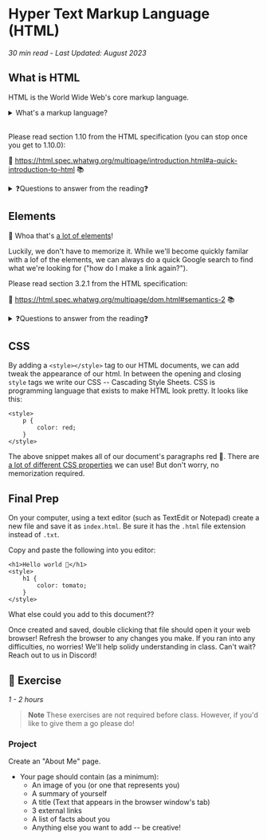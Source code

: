 # Hyper Text Markup Language (HTML)

_30 min read - Last Updated: August 2023_

## What is HTML

HTML is the World Wide Web's core markup language.

<details>
    <summary>
        What's a markup language?
    </summary>
    A markup language is a computer language that uses tags to define elements within a document. It aims to be human-readable, meaning markup files contain standard words, rather than typical programming syntax.
</details>

<br />

Please read section 1.10 from the HTML specification (you can stop once you get to 1.10.0):

📖 https://html.spec.whatwg.org/multipage/introduction.html#a-quick-introduction-to-html 📚

<details>
    <summary>
        ❓Questions to answer from the reading❓
    </summary>
    <ul>
        <li>How are tags nested?</li>
        <li>Elements can have what?</li>
        <li>What do attributes do?</li>
        <li>What does DOM stand for? What is it?</li>
    </ul>
</details>

## Elements

🤯 Whoa that's [a lot of elements](https://www.w3schools.com/TAGS/default.asp)!

Luckily, we don't have to memorize it. While we'll become quickly familar with a lof of the elements, we can always do a quick Google search to find what we're looking for ("how do I make a link again?").

Please read section 3.2.1 from the HTML specification:

📖 https://html.spec.whatwg.org/multipage/dom.html#semantics-2 📚

<details>
    <summary>
        ❓Questions to answer from the reading❓
    </summary>
    <ul>
        <li>What does "semantics" mean?</li>
    </ul>
</details>

## CSS

By adding a `<style></style>` tag to our HTML documents, we can add tweak the appearance of our html. In between the opening and closing `style` tags we write our CSS -- Cascading Style Sheets. CSS is programming language that exists to make HTML look pretty. It looks like this:

```
<style>
    p {
        color: red;
    }
</style>
```

The above snippet makes all of our document's paragraphs red 🙌. There are [a lot of different CSS properties](https://www.w3schools.com/cssref/index.php) we can use! But don't worry, no memorization required. 

## Final Prep

On your computer, using a text editor (such as TextEdit or Notepad) create a new file and save it as `index.html`. Be sure it has the `.html` file extension instead of `.txt`.

Copy and paste the following into you editor:

```
<h1>Hello world 👋</h1>
<style>
    h1 {
        color: tomato;
    }
</style>
```

What else could you add to this document??

Once created and saved, double clicking that file should open it your web browser! Refresh the browser to any changes you make. If you ran into any difficulties, no worries! We'll help solidy understanding in class. Can't wait? Reach out to us in Discord!

## 💪 Exercise

_1 - 2 hours_

> **Note**
> These exercises are not required before class. However, if you'd like to give them a go please do!

### Project

Create an "About Me" page.

- Your page should contain (as a minimum):
    - An image of you (or one that represents you)
    - A summary of yourself
    - A title (Text that appears in the browser window's tab)
    - 3 external links
    - A list of facts about you
    - Anything else you want to add -- be creative!